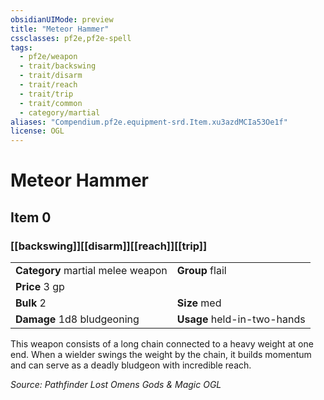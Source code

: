 ```yaml
---
obsidianUIMode: preview
title: "Meteor Hammer"
cssclasses: pf2e,pf2e-spell
tags:
  - pf2e/weapon
  - trait/backswing
  - trait/disarm
  - trait/reach
  - trait/trip
  - trait/common
  - category/martial
aliases: "Compendium.pf2e.equipment-srd.Item.xu3azdMCIa53Oe1f"
license: OGL
---
```

# Meteor Hammer
## Item 0
### [[backswing]][[disarm]][[reach]][[trip]]

|  |  |
| -- | -- |
| **Category** martial melee weapon | **Group** flail |
| **Price** 3 gp |  |
| **Bulk** 2 | **Size** med |
| **Damage** 1d8 bludgeoning  | **Usage** held-in-two-hands |



This weapon consists of a long chain connected to a heavy weight at one end. When a wielder swings the weight by the chain, it builds momentum and can serve as a deadly bludgeon with incredible reach.

*Source: Pathfinder Lost Omens Gods & Magic*
*OGL*